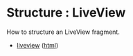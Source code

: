 # Structure : LiveView

How to structure an LiveView fragment.

* [liveview](src/site/markdown/index.md) ([html](https://TIBCOSoftware/github.io/tibco-streaming-samples/10.4.0/structure/liveview/))
